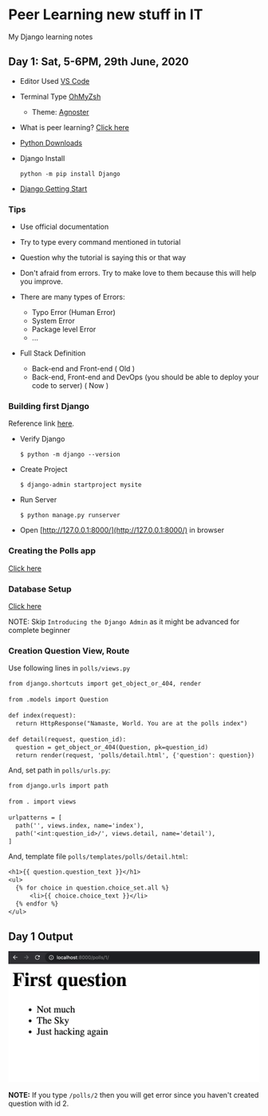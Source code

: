 # Peer Learning new stuff in IT

My Django learning notes

## Day 1: Sat, 5-6PM, 29th June, 2020

- Editor Used [VS Code](https://code.visualstudio.com/)
- Terminal Type [OhMyZsh](https://ohmyz.sh)
  - Theme: [Agnoster](https://github.com/agnoster/agnoster-zsh-theme)
- What is peer learning? [Click here](https://en.wikipedia.org/wiki/Peer_learning)
- [Python Downloads](https://www.python.org/downloads/)
- Django Install

  ```
  python -m pip install Django
  ```

- [Django Getting Start](https://www.djangoproject.com/start/)

### Tips

- Use official documentation
- Try to type every command mentioned in tutorial
- Question why the tutorial is saying this or that way
- Don't afraid from errors. Try to make love to them because this will help you improve.
- There are many types of Errors:
  - Typo Error (Human Error)
  - System Error
  - Package level Error
  - ...

- Full Stack Definition
  - Back-end and Front-end ( Old )
  - Back-end, Front-end and DevOps (you should be able to deploy your code to server) ( Now )

### Building first Django

  Reference link [here](https://docs.djangoproject.com/en/3.0/intro/tutorial01/).

  - Verify Django

    ```
    $ python -m django --version
    ```

  - Create Project

    ```
    $ django-admin startproject mysite
    ```

  - Run Server

    ```
    $ python manage.py runserver
    ```

  - Open [http://127.0.0.1:8000/](http://127.0.0.1:8000/) in browser

### Creating the Polls app

  [Click here](https://docs.djangoproject.com/en/3.0/intro/tutorial01/#creating-the-polls-app)

### Database Setup

  [Click here](https://docs.djangoproject.com/en/3.0/intro/tutorial02/#database-setup)

  NOTE: Skip `Introducing the Django Admin` as it might be advanced for complete beginner

### Creation Question View, Route

  Use following lines in `polls/views.py`

  ```
  from django.shortcuts import get_object_or_404, render

  from .models import Question

  def index(request):
    return HttpResponse("Namaste, World. You are at the polls index")

  def detail(request, question_id):
    question = get_object_or_404(Question, pk=question_id)
    return render(request, 'polls/detail.html', {'question': question})
  ```

  And, set path in `polls/urls.py`:

  ```
  from django.urls import path

  from . import views

  urlpatterns = [
    path('', views.index, name='index'),
    path('<int:question_id>/', views.detail, name='detail'),
  ]
  ```

  And, template file `polls/templates/polls/detail.html`:

  ```
  <h1>{{ question.question_text }}</h1>
  <ul>
    {% for choice in question.choice_set.all %}
        <li>{{ choice.choice_text }}</li>
    {% endfor %}
  </ul>
  ```

## Day 1 Output

![Question View](./images/day1-upto-question-view.png)

**NOTE:** If you type `/polls/2` then you will get error since you haven't created question with id 2.
